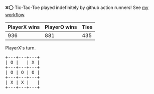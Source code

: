 :x::o: Tic-Tac-Toe played indefinitely by github action runners! See [my workflow](.github/workflows/play.yaml).

|PlayerX wins|PlayerO wins|Ties|
|-|-|-|
|936|881|435|

PlayerX's turn.

<pre>
+---+---+---+
| O |   | X |
+---+---+---+
| O | O | O |
+---+---+---+
| X | X |   |
+---+---+---+
</pre>